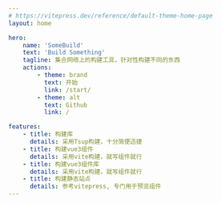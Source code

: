 ```yaml
---
# https://vitepress.dev/reference/default-theme-home-page
layout: home

hero:
    name: 'SomeBuild'
    text: 'Build Something'
    tagline: 集合网络上的构建工具，针对性构建不同的东西
    actions:
        - theme: brand
          text: 开始
          link: /start/
        - theme: alt
          text: Github
          link: /

features:
    - title: 构建库
      details: 采用Tsup构建，十分简便迅捷
    - title: 构建vue3组件
      details: 采用vite构建，就写组件就行
    - title: 构建vue3组件库
      details: 采用vite构建，就写组件就行
    - title: 构建静态站点
      details: 参考vitepress, 专门用于预览组件
---
```


<style>
    /* .VPFeatures.VPHomeFeatures .items .item{
        width: 100%;
        
    }
    @media (min-width: 640px){
        .VPFeatures.VPHomeFeatures .items .item{
            width: calc(100% / 2);
        }
    }
    @media (min-width: 768px){
        .VPFeatures.VPHomeFeatures .items .item{
            width: calc(100% / 3);
        }
    } */ 
    :root {
        --vp-home-hero-name-color: transparent;
        --vp-home-hero-name-background: -webkit-linear-gradient(120deg, #bd34fe, #41d1ff);
    }
</style>